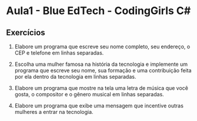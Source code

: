 # Aula1 - Blue EdTech - CodingGirls C#

## Exercícios

1. Elabore um programa que escreve seu nome completo, seu endereço, o CEP e telefone em linhas separadas.

2. Escolha uma mulher famosa na história da tecnologia e implemente um programa que escreve seu nome, sua formação e uma contribuição feita por ela dentro da tecnologia em linhas separadas.

3. Elabore um programa que mostre na tela uma letra de música que você gosta, o compositor e o gênero musical em linhas separadas.

4. Elabore um programa que exibe uma mensagem que incentive outras mulheres a entrar na tecnologia.
